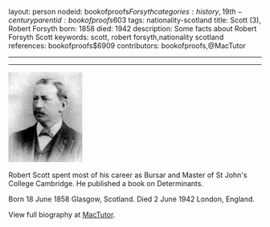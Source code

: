 layout: person
nodeid: bookofproofs$Forsyth
categories: history,19th-century
parentid: bookofproofs$603
tags: nationality-scotland
title: Scott (3), Robert Forsyth
born: 1858
died: 1942
description: Some facts about Robert Forsyth Scott
keywords: scott, robert forsyth,nationality scotland
references: bookofproofs$6909
contributors: bookofproofs,@MacTutor

---


---

![Forsyth.jpg](https://github.com/bookofproofs/bookofproofs.github.io/blob/main/_sources/_assets/images/portraits/Forsyth.jpg?raw=true)

Robert Scott spent most of his career as Bursar and Master of St John's College Cambridge. He published a book on Determinants.

Born 18 June 1858 Glasgow, Scotland. Died 2 June 1942 London, England.


View full biography at [MacTutor](https://mathshistory.st-andrews.ac.uk/Biographies/Forsyth/).